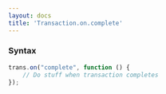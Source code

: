 ```yaml
---
layout: docs
title: 'Transaction.on.complete'
---
```

### Syntax

```javascript
trans.on("complete", function () {
    // Do stuff when transaction completes
});
```
